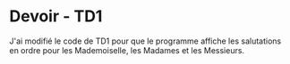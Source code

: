 # Devoir - TD1

J'ai modifié le code de TD1 pour que le programme affiche les salutations en ordre pour les Mademoiselle, les Madames et les Messieurs. 
